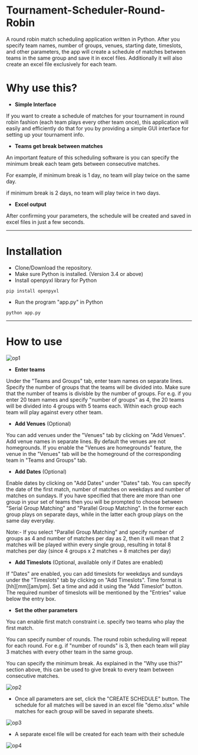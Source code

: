 # Tournament-Scheduler-Round-Robin
A round robin match scheduling application written in Python. After you specify team names, number of groups, venues, starting date, timeslots, and other parameters, the app will create a schedule of matches between teams in the same group and save it in excel files. Additionally it will also create an excel file exclusively for each team.

# Why use this?
- **Simple Interface**

If you want to create a schedule of matches for your tournament in round robin fashion (each team plays every other team once), this application will easily and efficiently do that for you by providing a simple GUI interface for setting up your tournament info.
- **Teams get break between matches**

An important feature of this scheduling software is you can specify the minimum break each team gets between consecutive matches. 

For example, if minimum break is 1 day, no team will play twice on the same day.

if minimum break is 2 days, no team will play twice in two days. 

- **Excel output**

After confirming your parameters, the schedule will be created and saved in excel files in just a few seconds.

---------------------
# Installation
- Clone/Download the repository.
- Make sure Python is installed. (Version 3.4 or above)
- Install openpyxl library for Python
```
pip install openpyxl
```
- Run the program "app.py" in Python
```
python app.py
```

---------------------
# How to use

![op1](https://user-images.githubusercontent.com/55421311/190156682-327c38e5-caf8-4c2a-bcc8-edb28ca348e5.png)

- **Enter teams**

Under the "Teams and Groups" tab, enter team names on separate lines. Specify the number of groups that the teams will be divided into. Make sure that the number of teams is divisble by the number of groups. For e.g. if you enter 20 team names and specify "number of groups" as 4, the 20 teams will be divided into 4 groups with 5 teams each. Within each group each team will play against every other team.

- **Add Venues** (Optional)

You can add venues under the "Venues" tab by clicking on "Add Venues". Add venue names in separate lines. By default the venues are not homegrounds. If you enable the "Venues are homegrounds" feature, the venue in the "Venues" tab will be the homeground of the corresponding team in "Teams and Groups" tab.

- **Add Dates** (Optional)

Enable dates by clicking on "Add Dates" under "Dates" tab. You can specify the date of the first match, number of matches on weekdays and number of matches on sundays.
If you have specified that there are more than one group in your set of teams then you will be prompted to choose between "Serial Group Matching" and "Parallel Group Matching". In the former each group plays on separate days, while in the latter each group plays on the same day everyday. 

Note:- If you select "Parallel Group Matching" and specify number of groups as 4 and number of matches per day as 2, then it will mean that 2 matches will be played within every single group, resulting in total 8 matches per day (since 4 groups x 2 matches = 8 matches per day)

- **Add Timeslots** (Optional, available only if Dates are enabled)

If "Dates" are enabled, you can add timeslots for weekdays and sundays under the "Timeslots" tab by clicking on "Add Timeslots".
Time format is [hh][mm][am/pm]. Set a time and add it using the "Add Timeslot" button. The required number of timeslots will be mentioned by the "Entries" value below the entry box.

- **Set the other parameters**

You can enable first match constraint i.e. specify two teams who play the first match.

You can specify number of rounds. The round robin scheduling will repeat for each round. For e.g. if "number of rounds" is 3, then each team will play 3 matches with every other team in the same group.

You can specify the minimum break. As explained in the "Why use this?" section above, this can be used to give break to every team between consecutive matches.
 
 ![op2](https://user-images.githubusercontent.com/55421311/190156733-fd329f84-1e0c-43be-9916-f5e5c62695c1.png)

- Once all parameters are set, click the "CREATE SCHEDULE" button. The schedule for all matches will be saved in an excel file "demo.xlsx" while matches for each group will be saved in separate sheets. 

![op3](https://user-images.githubusercontent.com/55421311/190158537-9c13d17b-e30f-4e63-9c2e-8e32402678a6.png)

- A separate excel file will be created for each team with their schedule

![op4](https://user-images.githubusercontent.com/55421311/190159460-a8922120-aba8-456b-a7ac-c5470d377e08.png)

 
